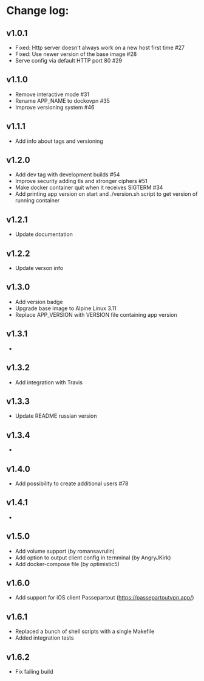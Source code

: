 # Change log:

## v1.0.1
- Fixed: Http server doesn't always work on a new host first time #27
- Fixed: Use newer version of the base image #28
- Serve config via default HTTP port 80 #29

## v1.1.0
- Remove interactive mode #31
- Rename APP_NAME to dockovpn #35
- Improve versioning system #46

## v1.1.1
- Add info about tags and versioning

## v1.2.0
- Add dev tag with development builds #54
- Improve security adding tls and stronger ciphers #51
- Make docker container quit when it receives SIGTERM #34
- Add printing app version on start and ./version.sh script to get version of running container

## v1.2.1
- Update documentation

## v1.2.2
- Update verson info

## v1.3.0
- Add version badge 
- Upgrade base image to Alpine Linux 3.11
- Replace APP_VERSION with VERSION file containing app version

## v1.3.1
-

## v1.3.2
- Add integration with Travis

## v1.3.3
- Update README russian version

## v1.3.4
-

## v1.4.0
- Add possibility to create additional users #78

## v1.4.1
-

## v1.5.0
- Add volume support (by romansavrulin)
- Add option to output client config in ternminal (by AngryJKirk)
- Add docker-compose file (by optimistic5)

## v1.6.0
- Add support for iOS client Passepartout (https://passepartoutvpn.app/)

## v1.6.1
- Replaced a bunch of shell scripts with a single Makefile
- Added integration tests

## v1.6.2
- Fix failing build